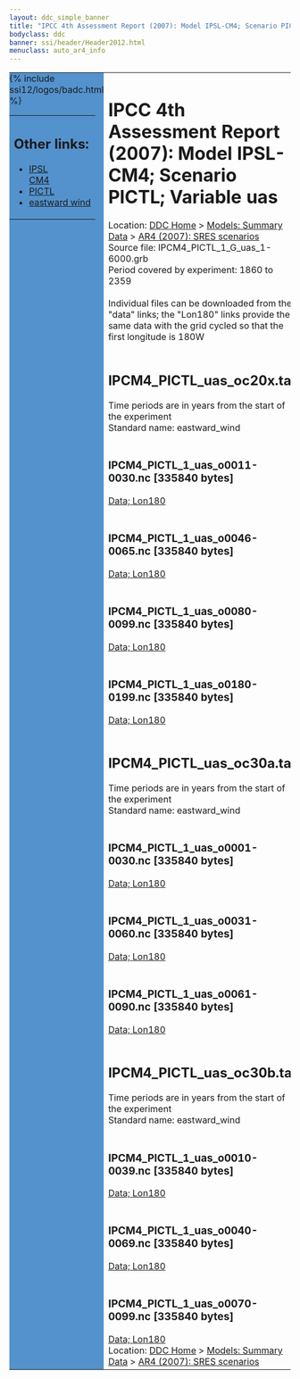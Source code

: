 ```yaml
---
layout: ddc_simple_banner
title: "IPCC 4th Assessment Report (2007): Model IPSL-CM4; Scenario PICTL; Variable uas"
bodyclass: ddc
banner: ssi/header/Header2012.html
menuclass: auto_ar4_info
---
```



<table width="100%" border="0" cellspacing="0" cellpadding="0" style="border-collapse: collapse;">
<tr style="margin:0;padding:0;border:0;">
<td style="margin:0;padding:0;border:0;height:1pt;width:150pt;background:#5492CD;" valign="top" >

<div id="lh-col2" class="auto_ar4_info">
<table class="menumain" bgcolor="#5492CD" cellspacing="0" width="100%" border="0">
<tr><td>
<h2> Other links:</h2>
<ul>
<li><a href="/auto/ar4/model-IPSL-CM4.html">IPSL<br/>CM4</a></li>
<li><a href="/auto/ar4/scenario-PICTL.html">PICTL</a></li>
<li><a href="/auto/ar4/var-eastward_wind.html">eastward wind</a></li>
</ul>
</td></tr>
{% include ssi12/logos/badc.html %}
</table>
</div>
</td>
<td><h1>IPCC 4th Assessment Report (2007): Model IPSL-CM4; Scenario PICTL; Variable uas</h1>

<!-- Breadcrumb1 -->
<div id="breadcrumb1" align="left">
Location: <a href="/index.html">DDC Home</a> > <a href="/sim/gcm_clim/">Models: Summary Data</a>
> <a href="/sim/gcm_clim/SRES_AR4/index.html">AR4 (2007): SRES scenarios</a>
</div>
<!-- End of Breadcrumb1 -->Source file: IPCM4_PICTL_1_G_uas_1-6000.grb
<br/>
Period covered by experiment: 1860 to 2359<br/>
<br/>Individual files can be downloaded from the "data" links; the "Lon180" links provide the same data
         with the grid cycled so that the first longitude is 180W<br/>
<br/><h2>IPCM4_PICTL_uas_oc20x.tar</h2>
Time periods are in years from the start of the experiment<br/>
Standard name: eastward_wind<br>
<br/><h3>IPCM4_PICTL_1_uas_o0011-0030.nc [335840 bytes]</h3>
<a href="http://apps.ipcc-data.org/cgi-bin/downl/ar4_nc/uas/IPCM4_PICTL_1_uas_o0011-0030.nc">Data; </a><a href="http://apps.ipcc-data.org/cgi-bin/downl/ar4_nc/uas/IPCM4_PICTL_1_uas_o0011-0030.cyto180.nc"> Lon180</a><br/>
<br/><h3>IPCM4_PICTL_1_uas_o0046-0065.nc [335840 bytes]</h3>
<a href="http://apps.ipcc-data.org/cgi-bin/downl/ar4_nc/uas/IPCM4_PICTL_1_uas_o0046-0065.nc">Data; </a><a href="http://apps.ipcc-data.org/cgi-bin/downl/ar4_nc/uas/IPCM4_PICTL_1_uas_o0046-0065.cyto180.nc"> Lon180</a><br/>
<br/><h3>IPCM4_PICTL_1_uas_o0080-0099.nc [335840 bytes]</h3>
<a href="http://apps.ipcc-data.org/cgi-bin/downl/ar4_nc/uas/IPCM4_PICTL_1_uas_o0080-0099.nc">Data; </a><a href="http://apps.ipcc-data.org/cgi-bin/downl/ar4_nc/uas/IPCM4_PICTL_1_uas_o0080-0099.cyto180.nc"> Lon180</a><br/>
<br/><h3>IPCM4_PICTL_1_uas_o0180-0199.nc [335840 bytes]</h3>
<a href="http://apps.ipcc-data.org/cgi-bin/downl/ar4_nc/uas/IPCM4_PICTL_1_uas_o0180-0199.nc">Data; </a><a href="http://apps.ipcc-data.org/cgi-bin/downl/ar4_nc/uas/IPCM4_PICTL_1_uas_o0180-0199.cyto180.nc"> Lon180</a><br/>
<br/><h2>IPCM4_PICTL_uas_oc30a.tar</h2>
Time periods are in years from the start of the experiment<br/>
Standard name: eastward_wind<br>
<br/><h3>IPCM4_PICTL_1_uas_o0001-0030.nc [335840 bytes]</h3>
<a href="http://apps.ipcc-data.org/cgi-bin/downl/ar4_nc/uas/IPCM4_PICTL_1_uas_o0001-0030.nc">Data; </a><a href="http://apps.ipcc-data.org/cgi-bin/downl/ar4_nc/uas/IPCM4_PICTL_1_uas_o0001-0030.cyto180.nc"> Lon180</a><br/>
<br/><h3>IPCM4_PICTL_1_uas_o0031-0060.nc [335840 bytes]</h3>
<a href="http://apps.ipcc-data.org/cgi-bin/downl/ar4_nc/uas/IPCM4_PICTL_1_uas_o0031-0060.nc">Data; </a><a href="http://apps.ipcc-data.org/cgi-bin/downl/ar4_nc/uas/IPCM4_PICTL_1_uas_o0031-0060.cyto180.nc"> Lon180</a><br/>
<br/><h3>IPCM4_PICTL_1_uas_o0061-0090.nc [335840 bytes]</h3>
<a href="http://apps.ipcc-data.org/cgi-bin/downl/ar4_nc/uas/IPCM4_PICTL_1_uas_o0061-0090.nc">Data; </a><a href="http://apps.ipcc-data.org/cgi-bin/downl/ar4_nc/uas/IPCM4_PICTL_1_uas_o0061-0090.cyto180.nc"> Lon180</a><br/>
<br/><h2>IPCM4_PICTL_uas_oc30b.tar</h2>
Time periods are in years from the start of the experiment<br/>
Standard name: eastward_wind<br>
<br/><h3>IPCM4_PICTL_1_uas_o0010-0039.nc [335840 bytes]</h3>
<a href="http://apps.ipcc-data.org/cgi-bin/downl/ar4_nc/uas/IPCM4_PICTL_1_uas_o0010-0039.nc">Data; </a><a href="http://apps.ipcc-data.org/cgi-bin/downl/ar4_nc/uas/IPCM4_PICTL_1_uas_o0010-0039.cyto180.nc"> Lon180</a><br/>
<br/><h3>IPCM4_PICTL_1_uas_o0040-0069.nc [335840 bytes]</h3>
<a href="http://apps.ipcc-data.org/cgi-bin/downl/ar4_nc/uas/IPCM4_PICTL_1_uas_o0040-0069.nc">Data; </a><a href="http://apps.ipcc-data.org/cgi-bin/downl/ar4_nc/uas/IPCM4_PICTL_1_uas_o0040-0069.cyto180.nc"> Lon180</a><br/>
<br/><h3>IPCM4_PICTL_1_uas_o0070-0099.nc [335840 bytes]</h3>
<a href="http://apps.ipcc-data.org/cgi-bin/downl/ar4_nc/uas/IPCM4_PICTL_1_uas_o0070-0099.nc">Data; </a><a href="http://apps.ipcc-data.org/cgi-bin/downl/ar4_nc/uas/IPCM4_PICTL_1_uas_o0070-0099.cyto180.nc"> Lon180</a><br/>
<!-- Breadcrumb2 -->
<div id="breadcrumb2" align="left">
Location: <a href="/index.html">DDC Home</a> > <a href="/sim/gcm_clim/">Models: Summary Data</a>
> <a href="/sim/gcm_clim/SRES_AR4/index.html">AR4 (2007): SRES scenarios</a>
</div>
<!-- End of Breadcrumb2 --></td></tr></table>
